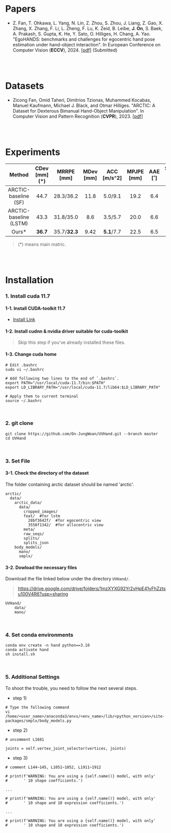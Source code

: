 # Papers

- Z. Fan, T. Ohkawa, L. Yang, N. Lin, Z. Zhou, S. Zhou, J. Liang, Z. Gao, X. Zhang, X. Zhang, F. Li, L. Zheng, F. Lu, K. Zeid, B. Leibe, **J. On**, S. Baek, A. Prakash, S. Gupta, K. He, Y. Sato, O. Hilliges, H. Chang, A. Yao. "EgoHANDS: benchmarks and challenges for egocentric hand pose estimation under hand-object interaction". In European Conference on Computer Vision (**ECCV**), 2024. [[pdf]](https://arxiv.org/pdf/2403.16428.pdf) (Submitted)

<br>
<br>

# Datasets

- Zicong Fan, Omid Taheri, Dimitrios Tzionas, Muhammed Kocabas, Manuel Kaufmann, Michael J. Black, and Otmar Hilliges. "ARCTIC: A Dataset for Dexterous Bimanual Hand-Object Manipulation". In Computer Vision and Pattern Recognition (**CVPR**), 2023.  [[pdf]](https://download.is.tue.mpg.de/arctic/arctic_april_24.pdf)

<br>
<br>


# Experiments

| Method                | CDev [mm] (*)     | MRRPE [mm]         | MDev [mm] | ACC [m/s^2]         | MPJPE [mm] | AAE [˚]  | Success Rate [%] |
|:---------------------:|:--------:|:-------------:|:----:|:-----------:|:-----:|:----:|:------------:|
| ARCTIC-baseline (SF)   | 44.7     | 28.3/36.2     | 11.8 | 5.0/9.1     | 19.2  | 6.4  | 53.9         |
| ARCTIC-baseline (LSTM) | 43.3     | 31.8/35.0     | 8.6  | 3.5/5.7     | 20.0  | 6.6  | 53.5         |
| Ours*                 | **36.7** | 35.7/**32.3** | 9.42 | **5.1**/7.7 | 22.5  | 6.5 | **63.9**     |

> (*) means main matric.

<br>
<br>

# Installation

### 1. Install cuda 11.7
#### 1-1. Install CUDA-toolkit 11.7

  - [Install Link](https://developer.nvidia.com/cuda-11-7-0-download-archive?target_os=Linux&target_arch=x86_64&Distribution=Ubuntu&target_version=22.04)
  
#### 1-2. Install cudnn & nvidia driver suitable for cuda-toolkit

> Skip this step if you've already installed these files.

#### 1-3. Change cuda home

```
# Edit .bashrc
sudo vi ~/.bashrc

# Add following two lines to the end of `.bashrc`.
export PATH="/usr/local/cuda-11.7/bin:$PATH"
export LD_LIBRARY_PATH="/usr/local/cuda-11.7/lib64:$LD_LIBRARY_PATH"

# Apply them to current terminal
source ~/.bashrc
```

<br>

### 2. git clone

```
git clone https://github.com/On-JungWoan/UVHand.git --branch master
cd UVHand
```

<br>

### 3. Set File

#### 3-1. Check the directory of the dataset
The folder containing arctic dataset should be named 'arctic'.

```
arctic/
  data/
    arctic_data/
      data/
        cropped_images/
        feat/  #for lstm
          28bf3642f/  #for egocentric view
          3558f1342/  #for allocentric view
        meta/
        raw_seqs/
        splits/
        splits_json
    body_models/
      mano/
      smplx/
```

#### 3-2. Dowload the necessary files
Download the file linked below under the directory `UVHand/`.
> <https://drive.google.com/drive/folders/1mzXYXG92Yr2vHpE41yFhZztsu100V4R6?usp=sharing>

```
UVHand/
    data/
    mano/
```

<br>

### 4. Set conda environments

```
conda env create -n hand python==3.10
conda activate hand
sh install.sh
```

<br>

### 5. Additional Settings

To shoot the trouble, you need to follow the next several steps.

- step 1)

```
# Type the following command
vi /home/<user_name>/anaconda3/envs/<env_name>/lib/<python_version>/site-packages/smplx/body_models.py
```

- step 2)

```
# uncomment L1681

joints = self.vertex_joint_selector(vertices, joints)
```

- step 3)

```
# comment L144~145, L1051~1052, L1911~1912

# print(f'WARNING: You are using a {self.name()} model, with only'
#       ' 10 shape coefficients.')

...

# print(f'WARNING: You are using a {self.name()} model, with only'
#       ' 10 shape and 10 expression coefficients.')

...

# print(f'WARNING: You are using a {self.name()} model, with only'
#       ' 10 shape and 10 expression coefficients.')
```
